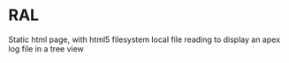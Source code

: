 # RAL

Static html page, with html5 filesystem local file reading to display an apex log file in a tree view   
